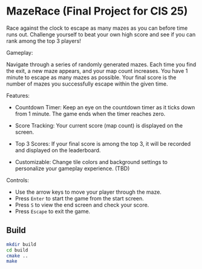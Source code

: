# MazeRace (Final Project for CIS 25)

Race against the clock to escape as many mazes as you can before time runs out. Challenge yourself to beat your own high score and see if you can rank among the top 3 players!

Gameplay:

Navigate through a series of randomly generated mazes.
Each time you find the exit, a new maze appears, and your map count increases.
You have 1 minute to escape as many mazes as possible.
Your final score is the number of mazes you successfully escape within the given time.

Features:

- Countdown Timer: Keep an eye on the countdown timer as it ticks down from 1 minute. The game ends when the timer reaches zero.
- Score Tracking: Your current score (map count) is displayed on the screen.

- Top 3 Scores: If your final score is among the top 3, it will be recorded and displayed on the leaderboard.

- Customizable: Change tile colors and background settings to personalize your gameplay experience. (TBD)

Controls:

- Use the arrow keys to move your player through the maze.
- Press `Enter` to start the game from the start screen.
- Press `S` to view the end screen and check your score.
- Press `Escape` to exit the game.


## Build
```bash
mkdir build
cd build
cmake ..
make
```

